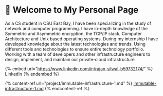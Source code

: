 # 👋 Welcome to My Personal Page

As a CS student in CSU East Bay, I have been specializing in the study of network and computer programming. I have in-depth knowledge of the Symmetric and Asymmetric encryption, the TCP/IP stack, Computer Architecture and Unix based operating systems. During my internship I have developed knowledge about the latest technologies and trends. Using different tools and technologies to ensure entire technology portfolio. Working with a team of developers and other infrastructure engineers to design, implement, and maintain our private-cloud infrastructure

{% embed url="https://www.linkedin.com/in/rajan-silwal-b59732174/" %}
LinkedIn&#x20;
{% endembed %}

{% content-ref url="project/immutable-infrastructure-1.md" %}
[immutable-infrastructure-1.md](project/immutable-infrastructure-1.md)
{% endcontent-ref %}
